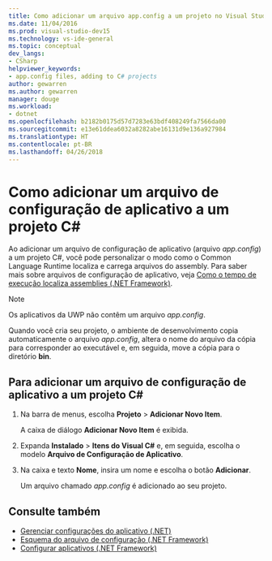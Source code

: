 ```yaml
---
title: Como adicionar um arquivo app.config a um projeto no Visual Studio
ms.date: 11/04/2016
ms.prod: visual-studio-dev15
ms.technology: vs-ide-general
ms.topic: conceptual
dev_langs:
- CSharp
helpviewer_keywords:
- app.config files, adding to C# projects
author: gewarren
ms.author: gewarren
manager: douge
ms.workload:
- dotnet
ms.openlocfilehash: b2182b0175d57d7283e63bdf408249fa7566da00
ms.sourcegitcommit: e13e61ddea6032a8282abe16131d9e136a927984
ms.translationtype: HT
ms.contentlocale: pt-BR
ms.lasthandoff: 04/26/2018
---
```

# <a name="how-to-add-an-application-configuration-file-to-a-c-project"></a>Como adicionar um arquivo de configuração de aplicativo a um projeto C#

Ao adicionar um arquivo de configuração de aplicativo (arquivo *app.config*) a um projeto C#, você pode personalizar o modo como o Common Language Runtime localiza e carrega arquivos do assembly. Para saber mais sobre arquivos de configuração de aplicativo, veja [Como o tempo de execução localiza assemblies (.NET Framework)](/dotnet/framework/deployment/how-the-runtime-locates-assemblies).

> [!NOTE]
> Os aplicativos da UWP não contêm um arquivo *app.config*.

Quando você cria seu projeto, o ambiente de desenvolvimento copia automaticamente o arquivo *app.config*, altera o nome do arquivo da cópia para corresponder ao executável e, em seguida, move a cópia para o diretório **bin**.

## <a name="to-add-an-application-configuration-file-to-a-c-project"></a>Para adicionar um arquivo de configuração de aplicativo a um projeto C#

1. Na barra de menus, escolha **Projeto** > **Adicionar Novo Item**.

     A caixa de diálogo **Adicionar Novo Item** é exibida.

1. Expanda **Instalado** > **Itens do Visual C#** e, em seguida, escolha o modelo **Arquivo de Configuração de Aplicativo**.

1. Na caixa e texto **Nome**, insira um nome e escolha o botão **Adicionar**.

     Um arquivo chamado *app.config* é adicionado ao seu projeto.

## <a name="see-also"></a>Consulte também

- [Gerenciar configurações do aplicativo (.NET)](../ide/managing-application-settings-dotnet.md)
- [Esquema do arquivo de configuração (.NET Framework)](/dotnet/framework/configure-apps/file-schema/index)
- [Configurar aplicativos (.NET Framework)](/dotnet/framework/configure-apps/index)